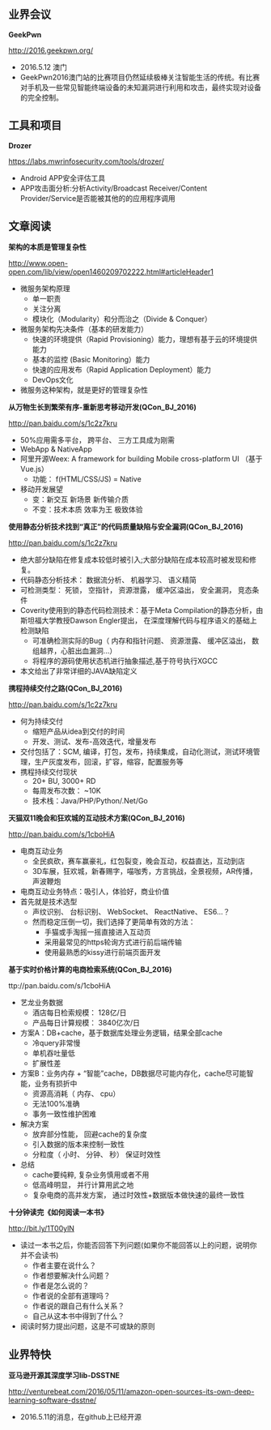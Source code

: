 ## 业界会议

**GeekPwn**

http://2016.geekpwn.org/
* 2016.5.12 澳门
* GeekPwn2016澳门站的比赛项目仍然延续极棒关注智能生活的传统。有比赛对手机及一些常见智能终端设备的未知漏洞进行利用和攻击，最终实现对设备的完全控制。


## 工具和项目


**Drozer**

https://labs.mwrinfosecurity.com/tools/drozer/
* Android APP安全评估工具
* APP攻击面分析:分析Activity/Broadcast Receiver/Content Provider/Service是否能被其他的的应用程序调用


## 文章阅读


**架构的本质是管理复杂性**

http://www.open-open.com/lib/view/open1460209702222.html#articleHeader1
* 微服务架构原理
   * 单一职责
   * 关注分离
   * 模块化（Modularity）和分而治之（Divide & Conquer）
* 微服务架构先决条件（基本的研发能力）
   * 快速的环境提供（Rapid Provisioning）能力，理想有基于云的环境提供能力
   * 基本的监控 (Basic Monitoring）能力
   * 快速的应用发布（Rapid Application Deployment）能力
   * DevOps文化
* 微服务这种架构，就是更好的管理复杂性


**从万物生长到繁荣有序-重新思考移动开发(QCon_BJ_2016)**

http://pan.baidu.com/s/1c2z7kru
* 50%应用需多平台， 跨平台、 三方工具成为刚需
* WebApp & NativeApp
* 阿里开源Weex: A framework for building Mobile cross-platform UI （基于Vue.js）
   * 功能： f(HTML/CSS/JS) = Native
* 移动开发展望
   * 变：新交互 新场景 新传输介质
   * 不变：技术本质 效率为王 极致体验

   
**使用静态分析技术找到“真正”的代码质量缺陷与安全漏洞(QCon_BJ_2016)**

http://pan.baidu.com/s/1c2z7kru
* 绝大部分缺陷在修复成本较低时被引入;大部分缺陷在成本较高时被发现和修复。
* 代码静态分析技术： 数据流分析、 机器学习、 语义精简
* 可检测类型： 死锁， 空指针， 资源泄露， 缓冲区溢出， 安全漏洞， 竞态条件
* Coverity使用到的静态代码检测技术：基于Meta Compilation的静态分析，由斯坦福大学教授Dawson Engler提出， 在深度理解代码与程序语义的基础上检测缺陷
   * 可准确检测实际的Bug（ 内存和指针问题、 资源泄露、 缓冲区溢出， 数组越界，心脏出血漏洞...）
   * 将程序的源码使用状态机进行抽象描述,基于符号执行XGCC
* 本文给出了非常详细的JAVA缺陷定义


**携程持续交付之路(QCon_BJ_2016)**

http://pan.baidu.com/s/1c2z7kru
* 何为持续交付
   * 缩短产品从idea到交付的时间
   * 开发、测试、发布-高效迭代，增量发布
* 交付包括了：SCM, 编译，打包，发布，持续集成，自动化测试，测试环境管理，生产灰度发布，回滚，扩容，缩容，配置服务等
* 携程持续交付现状
   * 20+ BU, 3000+ RD
   * 每周发布次数： ~10K
   * 技术栈：Java/PHP/Python/.Net/Go

   
**天猫双11晚会和狂欢城的互动技术方案(QCon_BJ_2016)**   

http://pan.baidu.com/s/1cboHiA
* 电商互动业务
   * 全民疯砍，赛车赢豪礼，红包裂变，晚会互动，权益直达，互动到店
   * 3D车展，狂欢城，新春赐字，喵咖秀，方言挑战，全景视频，AR传播，声波鞭炮
* 电商互动业务特点：吸引人，体验好，商业价值
* 首先就是技术选型
   * 声纹识别、 台标识别、 WebSocket、 ReactNative、 ES6...？
   * 然而稳定压倒一切，我们选择了更简单有效的方法：
      * 手猫或手淘摇一摇直接进入互动页
      * 采用最常见的https轮询方式进行前后端传输
      * 使用最熟悉的kissy进行前端页面开发

      
**基于实时价格计算的电商检索系统(QCon_BJ_2016)**

ttp://pan.baidu.com/s/1cboHiA
* 艺龙业务数据
   * 酒店每日检索规模： 128亿/日
   * 产品每日计算规模： 3840亿次/日
* 方案A：DB+cache，基于数据库处理业务逻辑，结果全部cache
   * 冷query非常慢
   * 单机吞吐量低
   * 扩展性差
* 方案B：业务内存 + “智能”cache，DB数据尽可能内存化，cache尽可能智能，业务有损折中
   * 资源高消耗（ 内存、 cpu）
   * 无法100%准确
   * 事务一致性维护困难
* 解决方案
   * 放弃部分性能， 回避cache的复杂度
   * 引入数据的版本来控制一致性
   * 分粒度（ 小时、 分钟、 秒） 保证时效性
* 总结
   * cache要纯粹, 复杂业务慎用或者不用
   * 低高峰明显， 并行计算用武之地
   * 复杂电商的高并发方案， 通过时效性+数据版本做快速的最终一致性   
   
   
**十分钟读完《如何阅读一本书》**

http://bit.ly/1T00ylN
* 读过一本书之后，你能否回答下列问题(如果你不能回答以上的问题，说明你并不会读书)
   * 作者主要在说什么？
   * 作者想要解决什么问题？
   * 作者是怎么说的？
   * 作者说的全部有道理吗？
   * 作者说的跟自己有什么关系？
   * 自己从这本书中得到了什么？
* 阅读时努力提出问题，这是不可或缺的原则



## 业界特快

**亚马逊开源其深度学习lib-DSSTNE**

http://venturebeat.com/2016/05/11/amazon-open-sources-its-own-deep-learning-software-dsstne/
* 2016.5.11的消息，在github上已经开源



